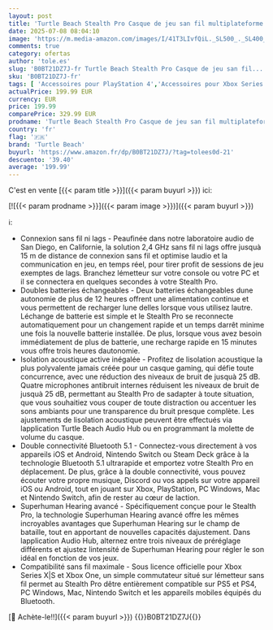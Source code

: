 ```yaml
---
layout: post
title: 'Turtle Beach Stealth Pro Casque de jeu san fil multiplateforme Bluetooth avec Suppression Active pour Xbox Series X|S  Xbox One  PS5  PS4  PC  Switch & Mobile [Licence officielle pour Xbox]'
date: 2025-07-08 08:04:10
image: 'https://m.media-amazon.com/images/I/41T3LIvfQiL._SL500_._SL400_.jpg'
comments: true
category: ofertas
author: 'tole.es'
slug: 'B0BT21DZ7J-fr Turtle Beach Stealth Pro Casque de jeu san fil...'
sku: 'B0BT21DZ7J-fr'
tags: [ 'Accessoires pour PlayStation 4','Accessoires pour Xbox Series X et S','Casques gaming pour PlayStation 4','Casques pour Xbox Series X et S','Jeux vidéo','PlayStation 4: Consoles, jeux et accessoires','Xbox Series X et S : Consoles, jeux et accessoires','turtle beach','🇫🇷', ]
actualPrice: 199.99 EUR
currency: EUR
price: 199.99
comparePrice: 329.99 EUR
prodname: 'Turtle Beach Stealth Pro Casque de jeu san fil multiplateforme Bluetooth avec Suppression Active pour Xbox Series X|S  Xbox One  PS5  PS4  PC  Switch & Mobile [Licence officielle pour Xbox]'
country: 'fr'
flag: '🇫🇷'
brand: 'Turtle Beach'
buyurl: 'https://www.amazon.fr/dp/B0BT21DZ7J/?tag=tolees0d-21'
descuento: '39.40'
average: '199.99'
---
```


C'est en vente [{{< param title >}}]({{< param buyurl >}}) ici:

[![{{< param prodname >}}]({{< param image >}})]({{< param buyurl >}})

ℹ️:

- Connexion sans fil ni lags - Peaufinée dans notre laboratoire audio de San Diego, en Californie, la solution 2,4 GHz sans fil ni lags offre jusquà 15 m de distance de connexion sans fil et optimise laudio et la communication en jeu, en temps réel, pour tirer profit de sessions de jeu exemptes de lags. Branchez lémetteur sur votre console ou votre PC et il se connectera en quelques secondes à votre Stealth Pro.
- Doubles batteries échangeables - Deux batteries échangeables dune autonomie de plus de 12 heures offrent une alimentation continue et vous permettent de recharger lune delles lorsque vous utilisez lautre. Léchange de batterie est simple et le Stealth Pro se reconnecte automatiquement pour un changement rapide et un temps darrêt minime une fois la nouvelle batterie installée. De plus, lorsque vous avez besoin immédiatement de plus de batterie, une recharge rapide en 15 minutes vous offre trois heures dautonomie.
- Isolation acoustique active inégalée - Profitez de lisolation acoustique la plus polyvalente jamais créée pour un casque gaming, qui défie toute concurrence, avec une réduction des niveaux de bruit de jusquà 25 dB. Quatre microphones antibruit internes réduisent les niveaux de bruit de jusquà 25 dB, permettant au Stealth Pro de sadapter à toute situation, que vous souhaitiez vous couper de toute distraction ou accentuer les sons ambiants pour une transparence du bruit presque complète. Les ajustements de lisolation acoustique peuvent être effectués via lapplication Turtle Beach Audio Hub ou en programmant la molette de volume du casque.
- Double connectivité Bluetooth 5.1 - Connectez-vous directement à vos appareils iOS et Android, Nintendo Switch ou Steam Deck grâce à la technologie Bluetooth 5.1 ultrarapide et emportez votre Stealth Pro en déplacement. De plus, grâce à la double connectivité, vous pouvez écouter votre propre musique, Discord ou vos appels sur votre appareil iOS ou Android, tout en jouant sur Xbox, PlayStation, PC Windows, Mac et Nintendo Switch, afin de rester au cœur de laction.
- Superhuman Hearing avancé - Spécifiquement conçue pour le Stealth Pro, la technologie Superhuman Hearing avancé offre les mêmes incroyables avantages que Superhuman Hearing sur le champ de bataille, tout en apportant de nouvelles capacités dajustement. Dans lapplication Audio Hub, alternez entre trois niveaux de préréglage différents et ajustez lintensité de Superhuman Hearing pour régler le son idéal en fonction de vos jeux.
- Compatibilité sans fil maximale - Sous licence officielle pour Xbox Series X|S et Xbox One, un simple commutateur situé sur lémetteur sans fil permet au Stealth Pro dêtre entièrement compatible sur PS5 et PS4, PC Windows, Mac, Nintendo Switch et les appareils mobiles équipés du Bluetooth.

[🛒 Achète-le!!]({{< param buyurl >}})
{{<world>}}B0BT21DZ7J{{</world>}}
